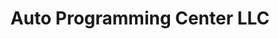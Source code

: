 ---
title: "Auto Programming Center LLC"
url: /phoenix/auto-programming-center-llc/
shop: Schlüsseldienst
---